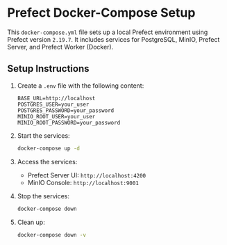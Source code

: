 # Prefect Docker-Compose Setup

This `docker-compose.yml` file sets up a local Prefect environment using Prefect version `2.19.7`. It includes services for PostgreSQL, MinIO, Prefect Server, and Prefect Worker (Docker).

## Setup Instructions

1. Create a `.env` file with the following content:

   ```env
   BASE_URL=http://localhost
   POSTGRES_USER=your_user
   POSTGRES_PASSWORD=your_password
   MINIO_ROOT_USER=your_user
   MINIO_ROOT_PASSWORD=your_password
   ```

2. Start the services:

   ```sh
   docker-compose up -d
   ```

3. Access the services:
   - Prefect Server UI: `http://localhost:4200`
   - MinIO Console: `http://localhost:9001`

4. Stop the services:

   ```sh
   docker-compose down
   ```

5. Clean up:

   ```sh
   docker-compose down -v
   ```